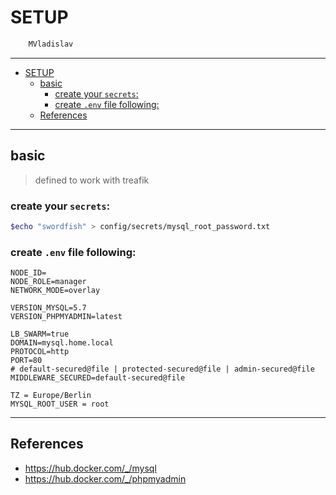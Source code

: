 # SETUP

```sh
    MVladislav
```

---

- [SETUP](#setup)
  - [basic](#basic)
    - [create your `secrets`:](#create-your-secrets)
    - [create `.env` file following:](#create-env-file-following)
  - [References](#references)

---

## basic

> defined to work with treafik

### create your `secrets`:

```sh
$echo "swordfish" > config/secrets/mysql_root_password.txt
```

### create `.env` file following:

```env
NODE_ID=
NODE_ROLE=manager
NETWORK_MODE=overlay

VERSION_MYSQL=5.7
VERSION_PHPMYADMIN=latest

LB_SWARM=true
DOMAIN=mysql.home.local
PROTOCOL=http
PORT=80
# default-secured@file | protected-secured@file | admin-secured@file
MIDDLEWARE_SECURED=default-secured@file

TZ = Europe/Berlin
MYSQL_ROOT_USER = root
```

---

## References

- <https://hub.docker.com/_/mysql>
- <https://hub.docker.com/_/phpmyadmin>
